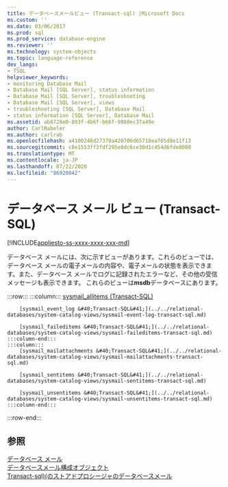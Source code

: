 ```yaml
---
title: データベースメールビュー (Transact-sql) |Microsoft Docs
ms.custom: ''
ms.date: 03/06/2017
ms.prod: sql
ms.prod_service: database-engine
ms.reviewer: ''
ms.technology: system-objects
ms.topic: language-reference
dev_langs:
- TSQL
helpviewer_keywords:
- monitoring Database Mail
- Database Mail [SQL Server], status information
- Database Mail [SQL Server], troubleshooting
- Database Mail [SQL Server], views
- troubleshooting [SQL Server], Database Mail
- status information [SQL Server], Database Mail
ms.assetid: ab8728e0-803f-4b6f-b66f-9880ec37a49e
author: CarlRabeler
ms.author: carlrab
ms.openlocfilehash: a4100246d27370a420706d65718ea765d8e11f13
ms.sourcegitcommit: c8e1553ff3fdf295e8dc6ce30d1c454d6fde8088
ms.translationtype: MT
ms.contentlocale: ja-JP
ms.lasthandoff: 07/22/2020
ms.locfileid: "86920042"
---
```

# <a name="database-mail-views-transact-sql"></a>データベース メール ビュー (Transact-SQL)
[!INCLUDE[appliesto-ss-xxxx-xxxx-xxx-md](../../includes/appliesto-ss-xxxx-xxxx-xxx-md.md)]

  データベース メールには、次に示すビューがあります。これらのビューでは、データベース メールの電子メールの内容や、電子メールの状態を表示できます。また、データベース メールでログに記録されたエラーなど、その他の受信メッセージも表示できます。 これらのビューは**msdb**データベースにあります。  

:::row:::
    :::column:::
        [sysmail_allitems &#40;Transact-SQL&#41;](../../relational-databases/system-catalog-views/sysmail-allitems-transact-sql.md)
        
        [sysmail_event_log &#40;Transact-SQL&#41;](../../relational-databases/system-catalog-views/sysmail-event-log-transact-sql.md)
        
        [sysmail_faileditems &#40;Transact-SQL&#41;](../../relational-databases/system-catalog-views/sysmail-faileditems-transact-sql.md)
    :::column-end:::
    :::column:::
        [sysmail_mailattachments &#40;Transact-SQL&#41;](../../relational-databases/system-catalog-views/sysmail-mailattachments-transact-sql.md)
        
        [sysmail_sentitems &#40;Transact-SQL&#41;](../../relational-databases/system-catalog-views/sysmail-sentitems-transact-sql.md)
        
        [sysmail_unsentitems &#40;Transact-SQL&#41;](../../relational-databases/system-catalog-views/sysmail-unsentitems-transact-sql.md)
    :::column-end:::
:::row-end:::

## <a name="see-also"></a>参照  
 [データベース メール](../../relational-databases/database-mail/database-mail.md)   
 [データベースメール構成オブジェクト](../../relational-databases/database-mail/database-mail-configuration-objects.md)   
 [Transact-sql&#41;&#40;のストアドプロシージャのデータベースメール](../../relational-databases/system-stored-procedures/database-mail-stored-procedures-transact-sql.md)  
  
  
